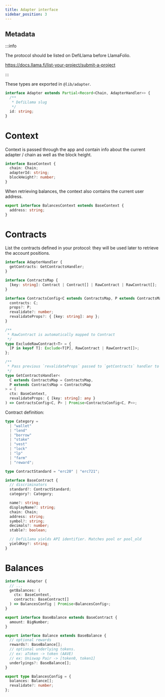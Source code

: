 ```yaml
---
title: Adapter interface
sidebar_position: 3
---
```


## Metadata

:::info

The protocol should be listed on DefiLlama before LlamaFolio.

https://docs.llama.fi/list-your-project/submit-a-project

:::

These types are exported in `@lib/adapter`.

```ts
interface Adapter extends Partial<Record<Chain, AdapterHandler>> {
  /**
   * DefiLlama slug
   */
  id: string;
}
```

# Context

Context is passed through the app and contain info about the current adapter / chain as well as the block height.

```ts
interface BaseContext {
  chain: Chain;
  adapterId: string;
  blockHeight?: number;
}
```

When retrieving balances, the context also contains the current user address.

```ts
export interface BalancesContext extends BaseContext {
  address: string;
}
```

# Contracts

List the contracts defined in your protocol: they will be used later to retrieve the account positions.

```ts
interface AdapterHandler {
  getContracts: GetContractsHandler;
}
```

```ts
interface ContractsMap {
  [key: string]: Contract | Contract[] | RawContract | RawContract[];
}

interface ContractsConfig<C extends ContractsMap, P extends ContractsMap> {
  contracts: C;
  props?: P;
  revalidate?: number;
  revalidateProps?: { [key: string]: any };
}

/**
 * RawContract is automatically mapped to Contract
 */
type ExcludeRawContract<T> = {
  [P in keyof T]: Exclude<T[P], RawContract | RawContract[]>;
};

/**
 * Pass previous `revalidateProps` passed to `getContracts` handler to know where the previous revalidate process ended.
 */
type GetContractsHandler<
  C extends ContractsMap = ContractsMap,
  P extends ContractsMap = ContractsMap
> = (
  ctx: BaseContext,
  revalidateProps: { [key: string]: any }
) => ContractsConfig<C, P> | Promise<ContractsConfig<C, P>>;
```

Contract definition:

```ts
type Category =
  | "wallet"
  | "lend"
  | "borrow"
  | "stake"
  | "vest"
  | "lock"
  | "lp"
  | "farm"
  | "reward";

type ContractStandard = "erc20" | "erc721";

interface BaseContract {
  // discriminators
  standard?: ContractStandard;
  category?: Category;

  name?: string;
  displayName?: string;
  chain: Chain;
  address: string;
  symbol?: string;
  decimals?: number;
  stable?: boolean;

  // DefiLlama yields API identifier. Matches pool or pool_old
  yieldKey?: string;
}
```

# Balances

```ts
interface Adapter {
  // ...
  getBalances: (
    ctx: BaseContext,
    contracts: BaseContract[]
  ) => BalancesConfig | Promise<BalancesConfig>;
}

export interface BaseBalance extends BaseContract {
  amount: BigNumber;
}

export interface Balance extends BaseBalance {
  // optional rewards
  rewards?: BaseBalance[];
  // optional underlying tokens.
  // ex: aToken -> token (AAVE)
  // ex: Uniswap Pair -> [token0, token1]
  underlyings?: BaseBalance[];
}

export type BalancesConfig = {
  balances: Balance[];
  revalidate?: number;
};
```
